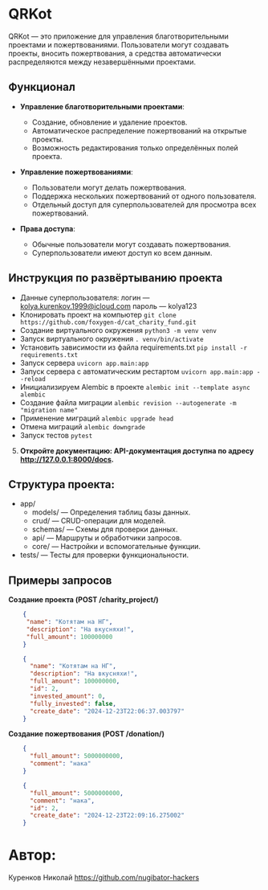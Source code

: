 # QRKot

QRKot — это приложение для управления благотворительными проектами и пожертвованиями. Пользователи могут создавать проекты, вносить пожертвования, а средства автоматически распределяются между незавершёнными проектами.

## Функционал

- **Управление благотворительными проектами**:
  - Создание, обновление и удаление проектов.
  - Автоматическое распределение пожертвований на открытые проекты.
  - Возможность редактирования только определённых полей проекта.

- **Управление пожертвованиями**:
  - Пользователи могут делать пожертвования.
  - Поддержка нескольких пожертвований от одного пользователя.
  - Отдельный доступ для суперпользователей для просмотра всех пожертвований.

- **Права доступа**:
  - Обычные пользователи могут создавать пожертвования.
  - Суперпользователи имеют доступ ко всем данным.

## Инструкция по развёртыванию проекта

* Данные суперпользователя:  логин — kolya.kurenkov.1999@icloud.com пароль — kolya123
* Клонировать проект на компьютер `git clone https://github.com/foxygen-d/cat_charity_fund.git`
* Создание виртуального окружения `python3 -m venv venv`
* Запуск виртуального окружения `. venv/bin/activate`
* Установить зависимости из файла requirements.txt `pip install -r requirements.txt`
* Запуск сервера `uvicorn app.main:app`
* Запуск сервера с автоматическим рестартом `uvicorn app.main:app --reload`
* Инициализируем Alembic в проекте `alembic init --template async alembic`
* Создание файла миграции `alembic revision --autogenerate -m "migration name"`
* Применение миграций `alembic upgrade head`
* Отмена миграций `alembic downgrade`
* Запуск тестов `pytest`
   
5. **Откройте документацию: API-документация доступна по адресу http://127.0.0.1:8000/docs.**


## Структура проекта:

- app/
    - models/ — Определения таблиц базы данных.
    - crud/ — CRUD-операции для моделей.
    - schemas/ — Схемы для проверки данных.
    - api/ — Маршруты и обработчики запросов.
    - core/ — Настройки и вспомогательные функции.
- tests/ — Тесты для проверки функциональности.


## Примеры запросов

**Создание проекта (POST /charity_project/)**

```json
    {
     "name": "Котятам на НГ",
     "description": "На вкусняхи!",
     "full_amount": 100000000
    }
```

```json
    {
      "name": "Котятам на НГ",
      "description": "На вкусняхи!",
      "full_amount": 100000000,
      "id": 2,
      "invested_amount": 0,
      "fully_invested": false,
      "create_date": "2024-12-23T22:06:37.003797"
    }
```

**Создание пожертвования (POST /donation/)**

```json
    {
      "full_amount": 5000000000,
      "comment": "нака"
    }
```

```json
    {
      "full_amount": 5000000000,
      "comment": "нака",
      "id": 2,
      "create_date": "2024-12-23T22:09:16.275002"
    }
```

# Автор: 
Куренков Николай https://github.com/nugibator-hackers
